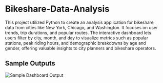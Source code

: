 # Bikeshare-Data-Analysis

This project utilized Python to create an analysis application for bikeshare data 
                    from cities like New York, Chicago, and Washington. It focuses on user trends, 
                    trip durations, and popular routes. The interactive dashboard lets users filter by city, month, and day to visualize metrics such as popular stations, peak riding hours, and demographic breakdowns by age and gender, offering valuable insights to city planners and bikeshare operators.

## Sample Outputs
![Sample Dashboard Output](Figure_2.png)

